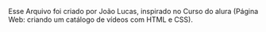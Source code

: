 Esse Arquivo foi criado por João Lucas, inspirado no Curso do alura (Página Web: criando um catálogo de vídeos com HTML e CSS).
